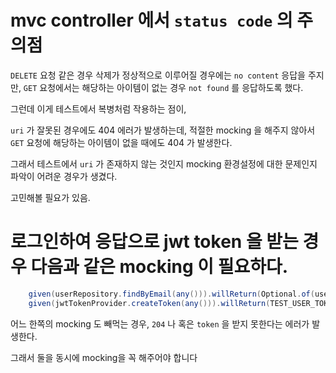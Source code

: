 # mvc controller 에서 `status code` 의 주의점

`DELETE` 요청 같은 경우 삭제가 정상적으로 이루어질 경우에는 `no content` 응답을 주지만, `GET` 요청에서는 해당하는 아이템이 없는 경우 `not found` 를 응답하도록 했다.

그런데 이게 테스트에서 복병처럼 작용하는 점이,

`uri` 가 잘못된 경우에도 404 에러가 발생하는데, 적절한 mocking 을 해주지 않아서 `GET` 요청에 해당하는 아이템이 없을 때에도 404 가 발생한다.

그래서 테스트에서 `uri` 가 존재하지 않는 것인지 mocking 환경설정에 대한 문제인지 파악이 어려운 경우가 생겼다.

고민해볼 필요가 있음.

# 로그인하여 응답으로 jwt token 을 받는 경우 다음과 같은 mocking 이 필요하다.

```java
    given(userRepository.findByEmail(any())).willReturn(Optional.of(user));
    given(jwtTokenProvider.createToken(any())).willReturn(TEST_USER_TOKEN);
```

어느 한쪽의 mocking 도 빼먹는 경우, `204` 나 혹은 `token` 을 받지 못한다는 에러가 발생한다.

그래서 둘을 동시에 mocking을 꼭 해주어야 합니다
